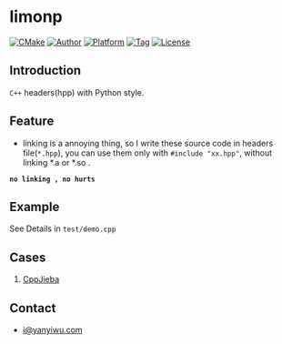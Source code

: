 # limonp 

[![CMake](https://github.com/yanyiwu/limonp/actions/workflows/cmake.yml/badge.svg)](https://github.com/yanyiwu/limonp/actions/workflows/cmake.yml)
[![Author](https://img.shields.io/badge/author-@yanyiwu-blue.svg?style=flat)](http://yanyiwu.com/) 
[![Platform](https://img.shields.io/badge/platform-Linux,macOS,Windows-green.svg?style=flat)](https://github.com/yanyiwu/limonp)
[![Tag](https://img.shields.io/github/v/tag/yanyiwu/limonp.svg)](https://github.com/yanyiwu/limonp/releases)
[![License](https://img.shields.io/badge/license-MIT-yellow.svg?style=flat)](http://yanyiwu.mit-license.org)

## Introduction

`C++` headers(hpp) with Python style. 

## Feature

+ linking is a annoying thing, so I write these source code in headers file(`*.hpp`), you can use them only with `#include "xx.hpp"`, without linking *.a or *.so .

**`no linking , no hurts`** 

## Example

See Details in `test/demo.cpp`

## Cases

1. [CppJieba]

## Contact

+ i@yanyiwu.com

[CppJieba]:https://github.com/yanyiwu/cppjieba.git
[muduo]:https://github.com/chenshuo/muduo.git

